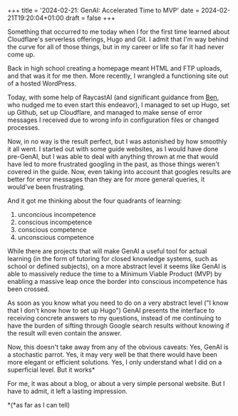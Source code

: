 +++
title = '2024-02-21: GenAI: Accelerated Time to MVP'
date = 2024-02-21T19:20:04+01:00
draft = false
+++

Something that occurred to me today when I for the first time learned about Cloudflare's serverless offerings, Hugo and Git. I admit that I'm way behind the curve for all of those things, but in my career or life so far it had never come up. 

Back in high school creating a homepage meant HTML and FTP uploads, and that was it for me then. More recently, I wrangled a functioning site out of a hosted WordPress.

Today, with some help of RaycastAI (and significant guidance from [Ben](https://https://ben.wf/), who nudged me to even start this endeavor), I managed to set up Hugo, set up Github, set up Cloudflare, and managed to make sense of error messages I received due to wrong info in configuration files or changed processes.

Now, in no way is the result perfect, but I was astonished by how smoothly it all went. I started out with some guide websites, as I would have done pre-GenAI, but I was able to deal with anything thrown at me that would have led to more frustrated googling in the past, as those things weren't covered in the guide. Now, even taking into account that googles results are better for error messages than they are for more general queries, it would've been frustrating.

And it got me thinking about the four quadrants of learning: 
1) unconcious incompetence
2) conscious incompetence
3) conscious competence
4) unconscious competence

While there are projects that will make GenAI a useful tool for actual learning (in the form of tutoring for closed knowledge systems, such as school or defined subjects), on a more abstract level it seems like GenAI is able to massively reduce the time to a Minimum Viable Product (MVP) by enabling a massive leap once the border into conscious incompetence has been crossed. 

As soon as you know what you need to do on a very abstract level ("I know that I don't know how to set up Hugo") GenAI presents the interface to receiving concrete answers to my questions, instead of me continuing to have the burden of sifting through Google search results without knowing if the result will even contain the answer.

Now, this doesn't take away from any of the obvious caveats: 
Yes, GenAI is a stochastic parrot.
Yes, it may very well be that there would have been more elegant or efficient solutions.
Yes, I only understand what I did on a superficial level. 
But it works* 

For me, it was about a blog, or about a very simple personal website. But I have to admit, it left a lasting impression. 




*(*as far as I can tell)
